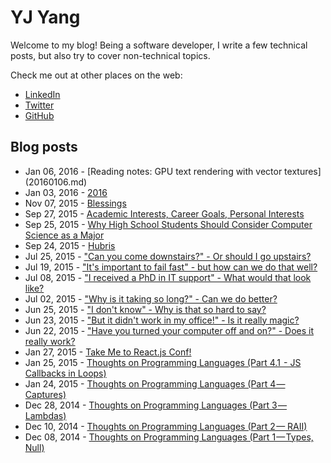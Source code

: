 # YJ Yang

Welcome to my blog!
Being a software developer, I write a few technical posts, but also try to
cover non-technical topics.

Check me out at other places on the web:
- [LinkedIn](https://linkedin.com/in/chcokr)
- [Twitter](https://twitter.com/chcokr)
- [GitHub](https://github.com/chcokr)

## Blog posts

- Jan 06, 2016 - [Reading notes: GPU text rendering with vector textures]
(20160106.md)
- Jan 03, 2016 - [2016](20160103.md)
- Nov 07, 2015 - [Blessings](20151107.md)
- Sep 27, 2015 - [Academic Interests, Career Goals, Personal
Interests](20150927.md)
- Sep 25, 2015 - [Why High School Students Should Consider Computer Science as
a Major](20150925.md)
- Sep 24, 2015 - [Hubris](20150924.md)
- Jul 25, 2015 - ["Can you come downstairs?" - Or should I go
upstairs?](20150725.md)
- Jul 19, 2015 - ["It's important to fail fast" - but how can we do that
well?](20150719.md)
- Jul 08, 2015 - ["I received a PhD in IT support" - What would that look
like?](20150708.md)
- Jul 02, 2015 - ["Why is it taking so long?" - Can we do better?](20150702.md)
- Jun 25, 2015 - ["I don't know" - Why is that so hard to say?](20150625.md)
- Jun 23, 2015 - ["But it didn't work in my office!" - Is it really
magic?](20150623.md)
- Jun 22, 2015 - ["Have you turned your computer off and on?" - Does it really
work?](20150622.md)
- Jan 27, 2015 - [Take Me to React.js Conf!](20150127.md)
- Jan 25, 2015 - [Thoughts on Programming Languages (Part 4.1  - JS Callbacks in
Loops)](20150125.md)
- Jan 24, 2015 - [Thoughts on Programming Languages (Part 4 —
Captures)](20150124.md)
- Dec 28, 2014 - [Thoughts on Programming Languages (Part 3 —
Lambdas)](20141228.md)
- Dec 10, 2014 - [Thoughts on Programming Languages (Part 2 —
RAII)](20141210.md)
- Dec 08, 2014 - [Thoughts on Programming Languages (Part 1 — Types,
Null)](20141208.md)
